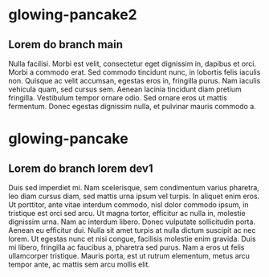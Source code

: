 # glowing-pancake2
## Lorem do branch main
Nulla facilisi. Morbi est velit, consectetur eget dignissim in, dapibus et orci. Morbi a commodo erat. Sed commodo tincidunt nunc, in lobortis felis iaculis non. Quisque ac velit accumsan, egestas eros in, fringilla purus. Nam iaculis vehicula quam, sed cursus sem. Aenean lacinia tincidunt diam pretium fringilla. Vestibulum tempor ornare odio. Sed ornare eros ut mattis fermentum. Donec egestas dignissim nulla, et pulvinar mauris commodo a.

# glowing-pancake
## Lorem do branch lorem dev1
Duis sed imperdiet mi. Nam scelerisque, sem condimentum varius pharetra, leo diam cursus diam, sed mattis urna ipsum vel turpis. In aliquet enim eros. Ut porttitor, ante vitae interdum commodo, nisl dolor commodo ipsum, in tristique est orci sed arcu. Ut magna tortor, efficitur ac nulla in, molestie dignissim urna. Nam ac interdum libero. Donec vulputate sollicitudin porta. Aenean eu efficitur dui. Nulla sit amet turpis at nulla dictum suscipit ac nec lorem. Ut egestas nunc et nisi congue, facilisis molestie enim gravida. Duis mi libero, fringilla ac faucibus a, pharetra sed purus. Nam a eros ut felis ullamcorper tristique. Mauris porta, est ut rutrum elementum, metus arcu tempor ante, ac mattis sem arcu mollis elit.